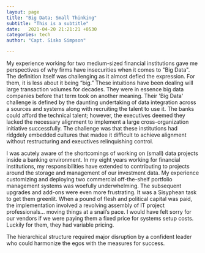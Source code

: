 ```yaml
---
layout: page
title: "Big Data; Small Thinking"
subtitle: "This is a subtitle"
date:   2021-04-20 21:21:21 +0530
categories: tech
author: "Capt. Sisko Simpson"

---
```


My experience working for two medium-sized financial institutions gave me perspectives of why firms have insecurities when it comes to "Big Data". The definition itself was challenging as it almost defied the expression. For them, it is less about it being “big.” These intuitions have been dealing will large transaction volumes for decades. They were in essence big data companies before that term took on another meaning. Their 'Big Data' challenge is defined by the daunting undertaking of data integration across a sources and systems along with recruiting the talent to use it. The banks could afford the technical talent; however, the executives deemed they lacked the necessary alignment to implement a large cross-organization initiative successfully. The challenge was that these institutions had ridgdely embedded cultures that madee it difficult to achieve alignment without restructuring and exeuctives relinquishing control.  


I was acutely aware of the shortcomings of working on (small) data projects inside a banking environment. In my eight years working for financial institutions, my responsibilities have extended to contributing to projects around the storage and management of our investment data. My experience customizing and deploying two commercial off-the-shelf portfolio management systems was woefully underwhelming. The subsequent upgrades and add-ons were even more frustrating. It was a Sisyphean task to get them greenlit. When a pound of flesh and political capital was paid, the implementation involved a revolving assembly of IT project professionals... moving things at a snail’s pace. I would have felt sorry for our vendors if we were paying them a fixed price for systems setup costs. Luckily for them, they had variable pricing.


The hierarchical structure required major disruption by a confident leader who could harmonize the egos with the measures for success. 


